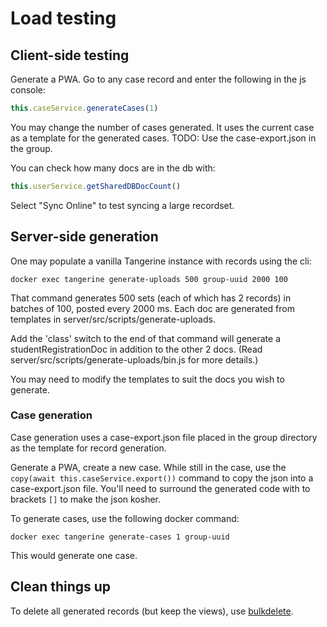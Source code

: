 # Load testing

## Client-side testing

Generate a PWA. Go to any case record and enter the following in the js console:

```js
this.caseService.generateCases(1)
```
You may change the number of cases generated. It uses the current case as a template for the generated cases. 
TODO: Use the case-export.json in the group.

You can check how many docs are in the db with:

```js
this.userService.getSharedDBDocCount()
```

Select "Sync Online" to test syncing a large recordset.

## Server-side generation

One may populate a vanilla Tangerine instance with records using the cli:

```
docker exec tangerine generate-uploads 500 group-uuid 2000 100
```

That command generates 500 sets (each of which has 2 records) in batches of 100, posted every 2000 ms. Each doc are generated from templates in server/src/scripts/generate-uploads.

Add the 'class' switch to the end of that command will generate a studentRegistrationDoc in addition to the other 2 docs. (Read server/src/scripts/generate-uploads/bin.js for more details.)

You may need to modify the templates to suit the docs you wish to generate.

### Case generation

Case generation uses a case-export.json file placed in the group directory as the template for record generation. 

Generate a PWA, create a new case. While still in the case, use the `copy(await this.caseService.export())` command to copy the json into a case-export.json file. You'll need to surround the generated code with to brackets `[]` to make the json kosher. 

To generate cases, use the following docker command:
        
```
docker exec tangerine generate-cases 1 group-uuid
```

This would generate one case.

## Clean things up

To delete all generated records (but keep the views), use [bulkdelete](https://github.com/chrisekelley/scripts).
